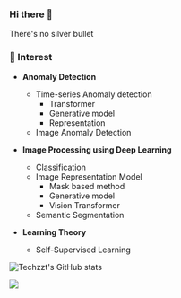 ### Hi there 👋

There's no silver bullet

### 🌱 Interest
- **Anomaly Detection**
    - Time-series Anomaly detection 
        - Transformer
        - Generative model 
        - Representation
    - Image Anomaly Detection
    
- **Image Processing using Deep Learning**
    - Classification
    - Image Representation Model 
        - Mask based method
        - Generative model
        - Vision Transformer 
    - Semantic Segmentation

- **Learning Theory**
    - Self-Supervised Learning 
    
<!--
**techzzt/techzzt** is a ✨ _special_ ✨ repository because its `README.md` (this file) appears on your GitHub profile.

Here are some ideas to get you started:

- 🔭 I’m currently working on ...
- 🌱 I’m currently learning ...
- 👯 I’m looking to collaborate on ...
- 🤔 I’m looking for help with ...
- 💬 Ask me about ...
- 📫 How to reach me: ...
- 😄 Pronouns: ...
- ⚡ Fun fact: ...
-->

![Techzzt's GitHub stats](https://github-readme-stats.vercel.app/api?username=techzzt&show_icons=true&theme=vue)

<!--https://img.shields.io/badge/텍스트-뱃지컬러?style=flat-square&logo=이모지이름&logoColor=white-->
<img src="https://img.shields.io/badge/Python-3766AB?style=flat-square&logo=Python&logoColor=white"/></a>
